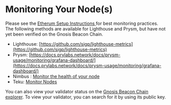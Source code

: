 ---
---

# Monitoring Your Node(s)

Please see the [Etherum Setup Instructions ](https://launchpad.ethereum.org/en/)for best monitoring practices. The following methods are available for Lighthouse and Prysm, but have not yet been verified on the Gnosis Beacon Chain.

* Lighthouse: [https://github.com/sigp/lighthouse-metrics](https://github.com/sigp/lighthouse-metrics)
* Prysm: [https://docs.prylabs.network/docs/prysm-usage/monitoring/grafana-dashboard/](https://docs.prylabs.network/docs/prysm-usage/monitoring/grafana-dashboard/)
* Nimbus : [Monitor the health of your node](https://nimbus.guide/health.html)
* Teku: [Monitor Nodes](https://docs.teku.consensys.net/en/latest/HowTo/Monitor/Metrics/)

You can also view your validator status on the [Gnosis Beacon Chain explorer](https://beacon.gnosischain.com/validators). To view your validator, you can search for it by using its public key. 